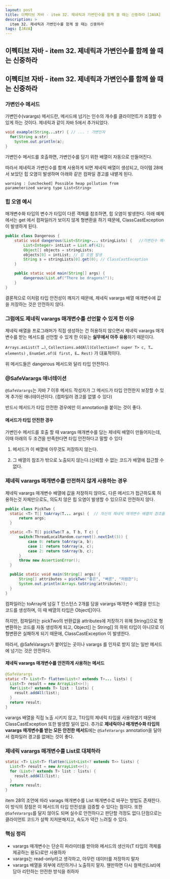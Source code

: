 ```yaml
---
layout: post
title: 이펙티브 자바 - item 32. 제네릭과 가변인수를 함께 쓸 때는 신중하라 [JAVA]
description: >
  item 32. 제네릭과 가변인수를 함께 쓸 때는 신중하라
tags: [JAVA]
---
```


## 이펙티브 자바 - item 32. 제네릭과 가변인수를 함께 쓸 때는 신중하라

## 이펙티브 자바 - item 32. 제네릭과 가변인수를 함께 쓸 때는 신중하라

### 가변인수 메서드

가변인수(varargs) 메서드란, 메서드에 넘기는 인수의 개수를 클라이언트가 조절할 수 있게 하는 것이다. 제네릭과 같이 자바 5에서 추가되었다.

```java
void example(String...str) { // ... : 가변인자
  for(String a:str)
    System.out.println(a);
}
```

가변인수 메서드를 호출하면, 가변인수를 담기 위한 배열이 자동으로 만들어진다.

따라서 제네릭과 가변인수를 함께 사용하게 되면 제네릭 배열이 생성되고, 아이템 28에서 보았던 힙 오염이 발생하며 아래와 같은 컴파일 경고를 내뱉게 된다.

```
warning : [unchecked] Possible heap pollution from
parameterized vararg type List<String>
```

### 힙 오염 예시

매개변수화 타입의 변수가 타입이 다른 객체를 참조하면, 힙 오염이 발생한다. 아래 예제에서는 get 에서 컴파일러가 보이지 않게 형변환을 하기 때문에, ClassCastException 이 발생하게 된다.

```java
public class Dangerous {
    static void dangerous(List<String>... stringLists) {   //가변인수 메서드
        List<Integer> intList = List.of(42);
        Object[] objects = stringLists;
        objects[0] = intList; // 힙 오염 발생
        String s = stringLists[0].get(0); // ClassCastException
    }

    public static void main(String[] args) {
        dangerous(List.of("There be dragons!"));
    }
}
```

결론적으로 이처럼 타입 안전성이 깨지기 때문에, 제네릭 varargs 배열 매개변수에 값을 저장하는 것은 안전하지 않다.

### 그럼에도 제네릭 varargs 매개변수를 선언할 수 있게 한 이유

제네릭 배열을 프로그래머가 직접 생성하는 건 허용하지 않으면서 제네릭 varargs 매개변수를 받는 메서드를 선언할 수 있게 한 이유는 **실무에서 아주 유용**하기 때문이다.

`Arrays.asList(T …)`, `Collections.addAll(Collection<? super T> c, T… elements)` , `EnumSet.of(E first, E… Rest)` 가 대표적이다.

위 메서드들은 dangerous 메서드와 달리 타입 안전하다.

### @SafeVarargs 애너테이션

`@SafeVarargs`는 자바 7 이후 메서드 작성자가 그 메서드가 타입 안전한지 보장할 수 있게 추가된 애너테이션이다. (컴파일러 경고를 없앨 수 있다)

반드시 메서드가 타입 안전한 경우에만 이 annotation을 붙이는 것이 좋다.

#### 메서드가 타입 안전한 경우

가변인수 메서드를 호출 할 때 varargs 매개변수를 담는 제네릭 배열이 만들어지는데, 이때 아래의 두 조건을 만족한다면 타입 안전하다고 말할 수 있다

1. 메서드가 이 배열에 아무것도 저장하지 않는다.

2. 그 배열의 참조가 밖으로 노출되지 않는다.(신뢰할 수 없는 코드가 배열에 접근할 수 없다.

### 제네릭 varargs 매개변수를 안전하지 않게 사용하는 경우

제네릭 varargs 매개변수 배열에 값을 저장하지 않아도, 다른 메서드가 접근하도록 허용하는것 자체만으로도, 의도치 않은 힙 오염이 발생할 수 있으므로 안전하지 않다.

```java
public class PickTwo {
  static <T> T[] toArray(T... args) {  // 자신의 제네릭 매개변수 배열의 참조를 노출
      return args;
  }

  static <T> T[] pickTwo(T a, T b, T c) {
      switch(ThreadLocalRandom.current().nextInt(3)) {
          case 0: return toArray(a, b);
          case 1: return toArray(a, c);
          case 2: return toArray(b, c);
      }
      throw new AssertionError();
  }

  public static void main(String[] args) {
      String[] attributes = pickTwo("좋은", "빠른", "저렴한");
      System.out.println(Arrays.toString(attributes));
  }
}
```

컴파일러는 toArray에 넘길 T 인스턴스 2개를 담을 varargs 매개변수 배열을 만드는 코드를 생성하며, 이 때 배열의 타입은 Object[]이다.

하지만, 컴파일러는 pickTwo의 반환값을 attributes에 저장하기 위해 String[]으로 형변환하는 코드를 자동 생성하게 되고, Object[] 는 String[] 의 하위 타입이 아니므로 이 형변환은 실패하게 되기 때문에, ClassCastException 이 발생한다.

따라서, @SafeVaragrs가 붙어있는 곳이나 varargs 를 인자로 받지 않는 일반 메서드에 넘기는 것은 안전하다.

#### 제네릭 varargs 매개변수를 안전하게 사용하는 메서드

```java
@SafeVarargs
static <T> List<T> flatten(List<? extends T>... lists) {
  List<T> result = new ArrayList<>();
  for(List<? extends T> list : lists) {
    result.addAll(list);
  }
  return result;
}
```

varargs 배열을 직접 노출 시키지 않고, T타입의 제네릭 타입을 사용하였기 때문에 ClassCastException 또한 발생할 일이 없다.
추가로 **제네릭이나 매개변수화 타입의 varargs 매개변수를 받는 모든 안전한 메서드**에는 `@SafeVarargs` annotation을 달아서 컴파일러 경고를 없애는 것이 좋다.

### 제네릭 varargs 매개변수를 List로 대체하라

```java
static <T> List<T> flatten(List<List<? extends T>> lists) {
  List<T> result = new ArrayList<>();
  for (List<? extends T> list : lists) {
    result.addAll(list);
  }
  return result;
}
```

item 28의 조언에 따라 varags 매개변수를 List 매개변수로 바꾸는 방법도 존재한다.
이 방식의 장점은 이 메서드의 타입 안전성을 검증할 수 있다는 점이다. 또한 `@SafeVarargs`를 달지 않아도 되며 실수로 안전하다고 판단할 걱정도 없다.단점으로는 클라이언트 코드가 살짝 지저분해지고, 속도가 약간 느려질 수 있다.

### 핵심 정리

- varargs 매개변수는 단순히 파라미터를 받아와 메서드의 생산자(T 타입의 객체를 제공하는 용도)로만 사용하자
- varargs는 read-only라고 생각하고, 아무런 데이터를 저장하지 말자
- varargs 배열을 외부에 리턴하거나 노출하지 말자.
  웬만하면 다시 컬렉션(List)에 담아 리턴하는 안전한 방식을 취하자
